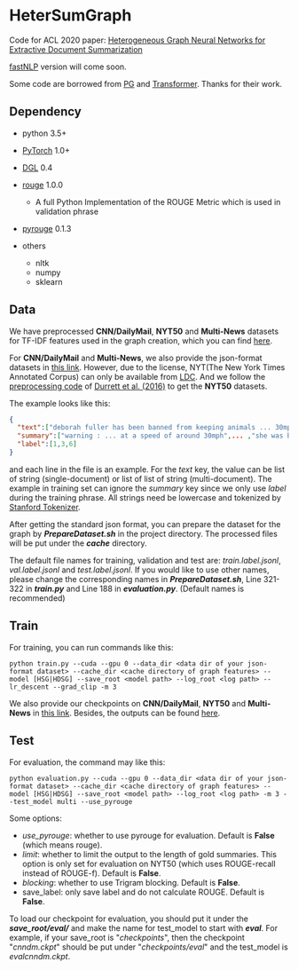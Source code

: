 # HeterSumGraph

Code for ACL 2020 paper: [Heterogeneous Graph Neural Networks for Extractive Document Summarization](<https://arxiv.org/abs/2004.12393>)

[fastNLP](https://github.com/fastnlp/fastNLP) version will come soon.

Some code are borrowed from [PG](https://github.com/abisee/pointer-generator) and [Transformer](https://github.com/jadore801120/attention-is-all-you-need-pytorch). Thanks for their work.



## Dependency 

- python 3.5+
- [PyTorch](https://pytorch.org/) 1.0+
- [DGL](http://dgl.ai) 0.4
- [rouge](https://github.com/pltrdy/rouge) 1.0.0
  - A full Python Implementation of the ROUGE Metric which is used in validation phrase
- [pyrouge](https://github.com/bheinzerling/pyrouge) 0.1.3

- others
  - nltk
  - numpy
  - sklearn



## Data

We have preprocessed **CNN/DailyMail**, **NYT50** and **Multi-News** datasets for TF-IDF features used in the graph creation, which you can find [here](https://drive.google.com/open?id=1oIYBwmrB9_alzvNDBtsMENKHthE9SW9z).

For **CNN/DailyMail** and **Multi-News**, we also provide the json-format datasets in [this link](https://drive.google.com/open?id=1JW033KefyyoYUKUFj6GqeBFZSHjksTfr).  However, due to the license, NYT(The New York Times Annotated Corpus) can only be available from [LDC](https://catalog.ldc.upenn.edu/LDC2008T19). And we follow the [preprocessing code](http://nlp.cs.berkeley.edu/projects/summarizer.shtml) of [Durrett et al. (2016)](http://nlp.cs.berkeley.edu/pubs/Durrett-BergKirkpatrick-Klein_2016_LearningSumm_paper.pdf) to get the **NYT50** datasets. 

The example looks like this:

```json
{
  "text":["deborah fuller has been banned from keeping animals ... 30mph",...,"a dog breeder and exhibitor... her dogs confiscated"],
  "summary":["warning : ... at a speed of around 30mph",... ,"she was banned from ... and given a curfew "],
  "label":[1,3,6]
}
```

and each line in the file is an example.  For the *text* key, the value can be list of string (single-document) or list of list of string (multi-document). The example in training set can ignore the *summary* key since we only use *label* during the training phrase. All strings need be lowercase and tokenized by [Stanford Tokenizer](https://nlp.stanford.edu/software/tokenizer.shtml).

After getting the standard json format, you can prepare the dataset for the graph by ***PrepareDataset.sh*** in the project directory. The processed files will be put under the ***cache*** directory.

The default file names for training, validation and test are: *train.label.jsonl*, *val.label.jsonl* and *test.label.jsonl*. If you would like to use other names, please change the corresponding names in  ***PrepareDataset.sh***,  Line 321-322 in ***train.py*** and Line 188 in ***evaluation.py***. (Default names is recommended)



## Train

For training, you can run commands like this:

```shell
python train.py --cuda --gpu 0 --data_dir <data dir of your json-format dataset> --cache_dir <cache directory of graph features> --model [HSG|HDSG] --save_root <model path> --log_root <log path> --lr_descent --grad_clip -m 3
```



We also provide our checkpoints on **CNN/DailyMail**, **NYT50** and **Multi-News** in [this link](https://drive.google.com/open?id=16wA_JZRm3PrDJgbBiezUDExYmHZobgsB). Besides, the outputs can be found [here](https://drive.google.com/open?id=1VArOyIbGO8ayW0uF8RcmN4Lh2DDtmcQz).



## Test

For evaluation, the command may like this:

```shell
python evaluation.py --cuda --gpu 0 --data_dir <data dir of your json-format dataset> --cache_dir <cache directory of graph features> --model [HSG|HDSG] --save_root <model path> --log_root <log path> -m 3 --test_model multi --use_pyrouge
```

Some options:

- *use_pyrouge*: whether to use pyrouge for evaluation. Default is **False** (which means rouge).
- *limit*: whether to limit the output to the length of gold summaries. This option is only set for evaluation on NYT50 (which uses ROUGE-recall instead of ROUGE-f). Default is **False**.
- *blocking*: whether to use Trigram blocking. Default is **False**.
- save_label: only save label and do not calculate ROUGE. Default is **False**.



To load our checkpoint for evaluation, you should put it under the ***save_root/eval/*** and make the name for test_model to start with ***eval***. For example, if your save_root is "*checkpoints*", then the checkpoint "*cnndm.ckpt*" should be put under "*checkpoints/eval*" and the test_model is *evalcnndm.ckpt*.